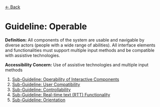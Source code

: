 [← Back](guidelines.md)

# Guideline: Operable

**Definition:** All components of the system are usable and navigable by diverse actors (people with a wide range of abilities). All interface elements and functionalities must support multiple input methods and be compatible with assistive technologies.

**Accessibility Concern:** Use of assistive technologies and multiple input methods

1. [Sub-Guideline: Operability of Interactive Components](<Operable/operability-of-interactive-components.md>)
2. [Sub-Guideline: User Compatibility](<Operable/user-compatibility.md>)
3. [Sub-Guideline: Controllability](<Operable/controllability.md>)
4. [Sub-Guideline: Real-time text (RTT) Functionality](<Operable/real-time-text-functionality.md>)
5. [Sub-Guideline: Orientation](<Operable/orientation.md>)

